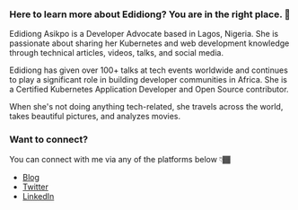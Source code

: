 ### Here to learn more about Edidiong? You are in the right place. 💛

Edidiong Asikpo is a Developer Advocate based in Lagos, Nigeria. She is passionate about sharing her Kubernetes and web development knowledge through technical articles, videos, talks, and social media. 

Edidiong has given over 100+ talks at tech events worldwide and continues to play a significant role in building developer communities in Africa. She is a Certified Kubernetes Application Developer and Open Source contributor.

When she's not doing anything tech-related, she travels across the world, takes beautiful pictures, and analyzes movies.

### Want to connect? 

You can connect with me via any of the platforms below 👇🏾
-   [Blog](https://edidiongasikpo.com/)
-   [Twitter](https://twitter.com/Didicodes)
-   [LinkedIn](https://www.linkedin.com/in/edidiong-asikpo)
